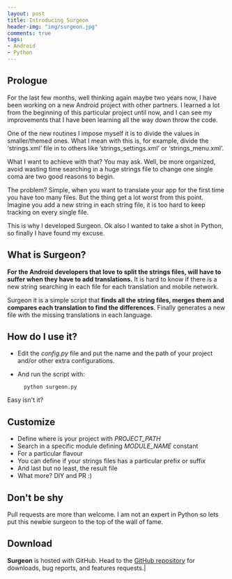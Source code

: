 ```yaml
---
layout: post
title: Introducing Surgeon
header-img: "img/surgeon.jpg"
comments: true
tags:
- Android
- Python
---
```


## Prologue
For the last few months, well thinking again maybe two years now, I have been working on a new Android project with other partners. I learned a lot from the beginning of this particular project until now, and I can see my improvements that I have been learning all the way down throw the code.

One of the new routines I impose myself it is to divide the values in smaller/themed ones. What I mean with this is, for example, divide the ‘strings.xml’ file in to others like ’strings_settings.xml’ or ‘strings_menu.xml’.

What I want to achieve with that? You may ask. Well, be more organized, avoid wasting time searching in a huge strings file to change one single coma are two good reasons to begin.

The problem? Simple, when you want to translate your app for the first time you have too many files. But the thing get a lot worst from this point. Imagine you add a new string in each string file, it is too hard to keep tracking on every single file.

This is why I developed Surgeon. Ok also I wanted to take a shot in Python, so finally I have found my excuse.

## What is Surgeon?
**For the Android developers that love to split the strings files, will have to suffer when they have to add translations.** It is hard to know if there is a new string searching in each file for each translation and mobile network.

Surgeon it is a simple script that **finds all the string files, merges them and compares each translation to find the differences**. Finally generates a new file with the missing translations in each language.

## How do I use it?
- Edit the *config.py* file and put the name and the path of your project and/or other extra configurations.
- And run the script with:

		python surgeon.py
		
Easy isn't it?

## Customize
- Define where is your project with *PROJECT_PATH*
- Search in a specific module defining *MODULE_NAME* constant
- For a particular flavour
- You can define if your strings files has a particular prefix or suffix
- And last but no least, the result file
- What more? DIY and PR :)
	
## Don't be shy
Pull requests are more than welcome. I am not an expert in Python so lets put this newbie surgeon to the top of the wall of fame.

## Download
**Surgeon** is  hosted with GitHub. Head to the <a href="https://github.com/MiguelCatalan/Surgeon">GitHub repository</a> for downloads, bug reports, and features requests.<span class="blinking-cursor-post">|</span>
